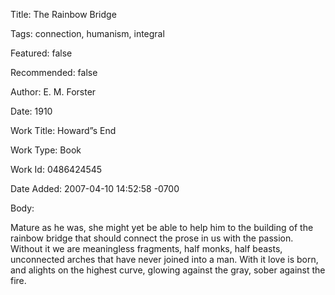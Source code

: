 Title:  The Rainbow Bridge

Tags:   connection, humanism, integral

Featured: false

Recommended: false

Author: E. M. Forster

Date:   1910

Work Title: Howard”s End

Work Type: Book

Work Id: 0486424545

Date Added: 2007-04-10 14:52:58 -0700

Body: 

Mature as he was, she might yet be able to help him to the building of the rainbow bridge that should connect the prose in us with the passion. Without it we are meaningless fragments, half monks, half beasts, unconnected arches that have never joined into a man. With it love is born, and alights on the highest curve, glowing against the gray, sober against the fire.

